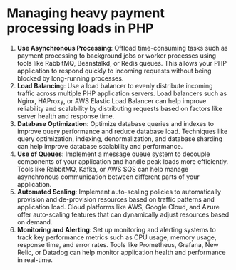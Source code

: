 # Managing heavy payment processing loads in PHP 

1. <b>Use Asynchronous Processing</b>: Offload time-consuming tasks such as payment processing to background jobs or worker processes using tools like RabbitMQ, Beanstalkd, or Redis queues. This allows your PHP application to respond quickly to incoming requests without being blocked by long-running processes.
2. <b>Load Balancing</b>: Use a load balancer to evenly distribute incoming traffic across multiple PHP application servers. Load balancers such as Nginx, HAProxy, or AWS Elastic Load Balancer can help improve reliability and scalability by distributing requests based on factors like server health and response time.
3. <b>Database Optimization</b>: Optimize database queries and indexes to improve query performance and reduce database load. Techniques like query optimization, indexing, denormalization, and database sharding can help improve database scalability and performance.
4. <b>Use of Queues</b>: Implement a message queue system to decouple components of your application and handle peak loads more efficiently. Tools like RabbitMQ, Kafka, or AWS SQS can help manage asynchronous communication between different parts of your application.
5. <b>Automated Scaling</b>: Implement auto-scaling policies to automatically provision and de-provision resources based on traffic patterns and application load. Cloud platforms like AWS, Google Cloud, and Azure offer auto-scaling features that can dynamically adjust resources based on demand.
6. <b>Monitoring and Alerting</b>: Set up monitoring and alerting systems to track key performance metrics such as CPU usage, memory usage, response time, and error rates. Tools like Prometheus, Grafana, New Relic, or Datadog can help monitor application health and performance in real-time.